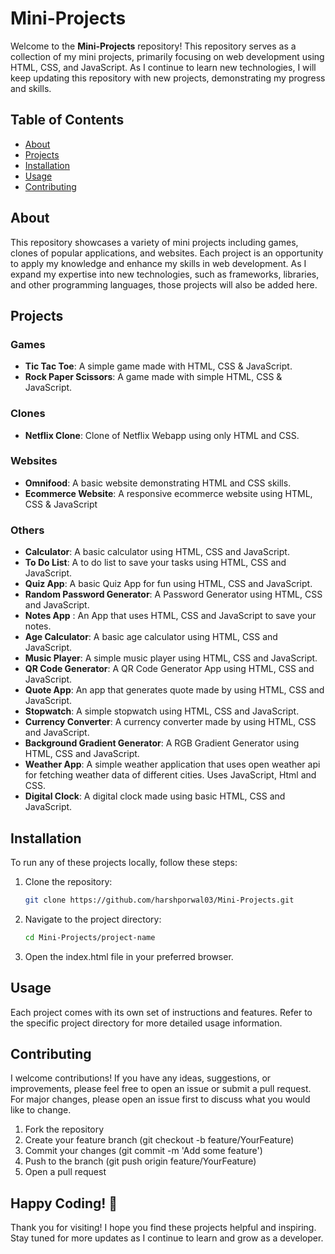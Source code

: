 # Mini-Projects

Welcome to the **Mini-Projects** repository! This repository serves as a collection of my mini projects, primarily focusing on web development using HTML, CSS, and JavaScript. As I continue to learn new technologies, I will keep updating this repository with new projects, demonstrating my progress and skills.

## Table of Contents

- [About](#about)
- [Projects](#projects)
- [Installation](#installation)
- [Usage](#usage)
- [Contributing](#contributing)

## About

This repository showcases a variety of mini projects including games, clones of popular applications, and websites. Each project is an opportunity to apply my knowledge and enhance my skills in web development. As I expand my expertise into new technologies, such as frameworks, libraries, and other programming languages, those projects will also be added here.

## Projects

### Games

- **Tic Tac Toe**: A simple game made with HTML, CSS & JavaScript.
- **Rock Paper Scissors**: A game made with simple HTML, CSS & JavaScript.

### Clones

- **Netflix Clone**: Clone of Netflix Webapp using only HTML and CSS.

### Websites

- **Omnifood**: A basic website demonstrating HTML and CSS skills.
- **Ecommerce Website**: A responsive ecommerce website using HTML, CSS & JavaScript

### Others

- **Calculator**: A basic calculator using HTML, CSS and JavaScript.
- **To Do List**: A to do list to save your tasks using HTML, CSS and JavaScript.
- **Quiz App**: A basic Quiz App for fun using HTML, CSS and JavaScript.
- **Random Password Generator**: A Password Generator using HTML, CSS and JavaScript.
- **Notes App** : An App that uses HTML, CSS and JavaScript to save your notes.
- **Age Calculator**: A basic age calculator using HTML, CSS and JavaScript.
- **Music Player**: A simple music player using HTML, CSS and JavaScript.
- **QR Code Generator**: A QR Code Generator App using HTML, CSS and JavaScript.
- **Quote App**: An app that generates quote made by using HTML, CSS and JavaScript.
- **Stopwatch**: A simple stopwatch using HTML, CSS and JavaScript.
- **Currency Converter**: A currency converter made by using HTML, CSS and JavaScript.
- **Background Gradient Generator**: A RGB Gradient Generator using HTML, CSS and JavaScript.
- **Weather App**: A simple weather application that uses open weather api for fetching weather data of different cities. Uses JavaScript, Html and CSS.
- **Digital Clock**: A digital clock made using basic HTML, CSS and JavaScript.

## Installation

To run any of these projects locally, follow these steps:

1. Clone the repository:
   ```sh
   git clone https://github.com/harshporwal03/Mini-Projects.git
   ```
2. Navigate to the project directory:
   ```sh
   cd Mini-Projects/project-name
   ```
3. Open the index.html file in your preferred browser.

## Usage

Each project comes with its own set of instructions and features. Refer to the specific project directory for more detailed usage information.

## Contributing

I welcome contributions! If you have any ideas, suggestions, or improvements, please feel free to open an issue or submit a pull request. For major changes, please open an issue first to discuss what you would like to change.

1. Fork the repository
2. Create your feature branch (git checkout -b feature/YourFeature)
3. Commit your changes (git commit -m 'Add some feature')
4. Push to the branch (git push origin feature/YourFeature)
5. Open a pull request

## Happy Coding! 🎉

Thank you for visiting! I hope you find these projects helpful and inspiring. Stay tuned for more updates as I continue to learn and grow as a developer.
